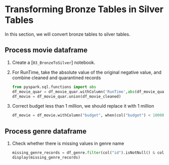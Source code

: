 # Transforming Bronze Tables in Silver Tables

In this section, we will convert bronze tables to silver tables.


## Process movie dataframe

1. Create a [`03_BronzeToSilver`] notebook.

2. For RunTime, take the absolute value of the original negative value, and combine cleaned and quarantined records 
    ```python
    from pyspark.sql.functions import abs
    df_movie_quar = df_movie_quar.withColumn('RunTime',abs(df_movie_quar["RunTime"]))
    df_movie = df_movie_quar.union(df_movie_cleaned)
    ```
    
3. Correct budget less than 1 million, we should replace it with 1 million
   ```python
   df_movie = df_movie.withColumn("budget", when(col("budget") < 1000000, 1000000).otherwise(col("budget")))
   ```

## Process genre dataframe

1. Check whether there is missing values in genre name
    ```python
    missing_genre_records = df_genre.filter(col("id").isNotNull() & col("name").isNull())
    display(missing_genre_records)
    ```
